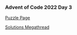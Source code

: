 ### Advent of Code 2022 Day 3

[Puzzle Page](https://adventofcode.com/2022/day/3)

[Solutions Megathread](https://www.reddit.com/r/adventofcode/comments/zb865p/2022_day_3_solutions/)
